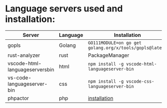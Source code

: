 # Language servers used and installation:
|Server|Language|Installation|
|------|--------|------------|
|gopls|Golang|```GO111MODULE=on go get golang.org/x/tools/gopls@latest```|
|rust-analyzer|rust|PackageManager|
|vscode-html-languageserversbin|html|```npm install -g vscode-html-languageserver-bin```|
|vs-code-languageserver-bin|css|```npm install -g vscode-css-languageserver-bin```|
|phpactor|php|[installation](https://phpactor.readthedocs.io/en/master/usage/standalone.html)|
